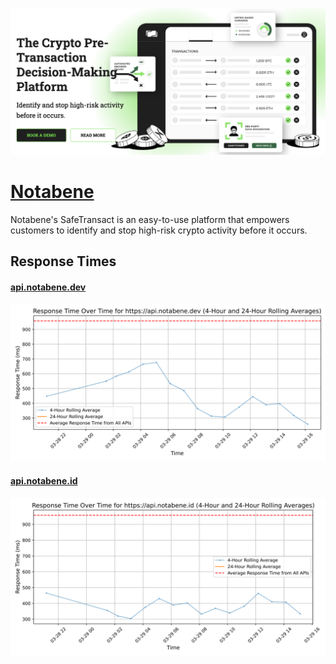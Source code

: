 [![Visit Notabene](imagePreview.png)](https://notabene.id)

# [Notabene](https://notabene.id)

Notabene's SafeTransact is an easy-to-use platform that empowers customers to identify and stop high-risk crypto activity before it occurs.

## Response Times

#### [api.notabene.dev](https://api.notabene.dev)

![api.notabene.dev](response-time-charts/6170692e6e6f746162656e652e646576.svg)
#### [api.notabene.id](https://api.notabene.id)

![api.notabene.id](response-time-charts/6170692e6e6f746162656e652e6964.svg)
